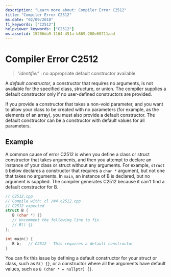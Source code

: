 ```yaml
---
description: "Learn more about: Compiler Error C2512"
title: "Compiler Error C2512"
ms.date: "02/09/2018"
f1_keywords: ["C2512"]
helpviewer_keywords: ["C2512"]
ms.assetid: 15206da9-1164-451a-b869-280e00711aad
---
```

# Compiler Error C2512

> '*identifier*' : no appropriate default constructor available

A *default constructor*, a constructor that requires no arguments, is not available for the specified class, structure, or union. The compiler supplies a default constructor only if no user-defined constructors are provided.

If you provide a constructor that takes a non-void parameter, and you want to allow your class to be created with no parameters (for example, as the elements of an array), you must also provide a default constructor. The default constructor can be a constructor with default values for all parameters.

## Example

A common cause of error C2512 is when you define a class or struct constructor that takes arguments, and then you attempt to declare an instance of your class or struct without any arguments. For example, `struct B` below declares a constructor that requires a `char *` argument, but not one that takes no arguments. In `main`, an instance of B is declared, but no argument is supplied. The compiler generates C2512 because it can't find a default constructor for B.

```cpp
// C2512.cpp
// Compile with: cl /W4 c2512.cpp
// C2512 expected
struct B {
   B (char *) {}
   // Uncomment the following line to fix.
   // B() {}
};

int main() {
   B b;   // C2512 - This requires a default constructor
}
```

You can fix this issue by defining a default constructor for your struct or class, such as `B() {}`, or a constructor where all the arguments have default values, such as `B (char * = nullptr) {}`.
